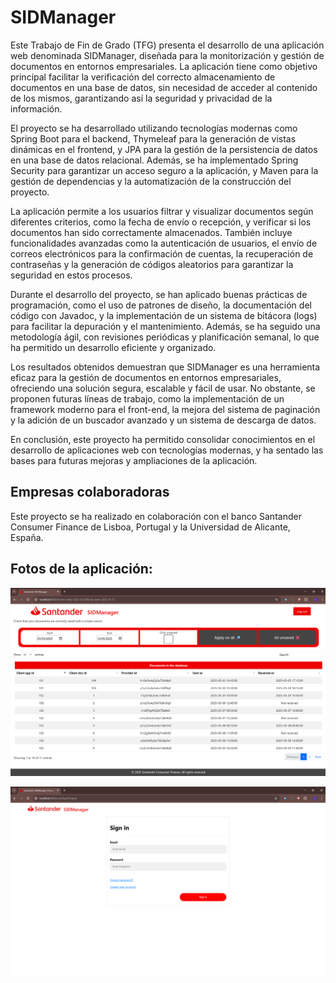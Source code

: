 
# SIDManager
Este Trabajo de Fin de Grado (TFG) presenta el desarrollo de una aplicación web denominada SIDManager, diseñada para la monitorización y gestión de documentos en entornos empresariales. La aplicación tiene como objetivo principal facilitar la verificación del correcto almacenamiento de documentos en una base de datos, sin necesidad de acceder al contenido de los mismos, garantizando así la seguridad y privacidad de la información.

El proyecto se ha desarrollado utilizando tecnologías modernas como Spring Boot para el backend, Thymeleaf para la generación de vistas dinámicas en el frontend, y JPA para la gestión de la persistencia de datos en una base de datos relacional. Además, se ha implementado Spring Security para garantizar un acceso seguro a la aplicación, y Maven para la gestión de dependencias y la automatización de la construcción del proyecto.

La aplicación permite a los usuarios filtrar y visualizar documentos según diferentes criterios, como la fecha de envío o recepción, y verificar si los documentos han sido correctamente almacenados. También incluye funcionalidades avanzadas como la autenticación de usuarios, el envío de correos electrónicos para la confirmación de cuentas, la recuperación de contraseñas y la generación de códigos aleatorios para garantizar la seguridad en estos procesos.

Durante el desarrollo del proyecto, se han aplicado buenas prácticas de programación, como el uso de patrones de diseño, la documentación del código con Javadoc, y la implementación de un sistema de bitácora (logs) para facilitar la depuración y el mantenimiento. Además, se ha seguido una metodología ágil, con revisiones periódicas y planificación semanal, lo que ha permitido un desarrollo eficiente y organizado.

Los resultados obtenidos demuestran que SIDManager es una herramienta eficaz para la gestión de documentos en entornos empresariales, ofreciendo una solución segura, escalable y fácil de usar. No obstante, se proponen futuras líneas de trabajo, como la implementación de un framework moderno para el front-end, la mejora del sistema de paginación y la adición de un buscador avanzado y un sistema de descarga de datos.

En conclusión, este proyecto ha permitido consolidar conocimientos en el desarrollo de aplicaciones web con tecnologías modernas, y ha sentado las bases para futuras mejoras y ampliaciones de la aplicación.

## Empresas colaboradoras
Este proyecto se ha realizado en colaboración con el banco Santander Consumer Finance de Lisboa, Portugal y la Universidad de Alicante, España.

## Fotos de la aplicación:
![Captura de pantalla de la pantalla principal de la aplicación.](https://github.com/eliascarrasco1227/SIDManager/blob/main/resources/images/SIDManager_main.png)

![Captura de pantalla de la pantalla de inicio de sesion de la aplicación](https://github.com/eliascarrasco1227/SIDManager/blob/main/resources/images/SIDManager_login.png)


